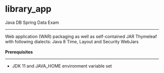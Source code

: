 # library_app

Java DB Spring Data Exam 
<hr></hr>
Web application (WAR) packaging as well as self-contained JAR
Thymeleaf with following dialects: Java 8 Time, Layout and Security
WebJars
<br><br>
<b>Prerequisites</b>
<hr></hr>

- JDK 11 and JAVA_HOME environment variable set


